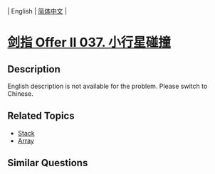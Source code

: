 
| English | [简体中文](README.md) |

# [剑指 Offer II 037. 小行星碰撞](https://leetcode-cn.com/problems/XagZNi/)

## Description

<p>English description is not available for the problem. Please switch to Chinese.</p>


## Related Topics

- [Stack](https://leetcode-cn.com/tag/stack)
- [Array](https://leetcode-cn.com/tag/array)

## Similar Questions


